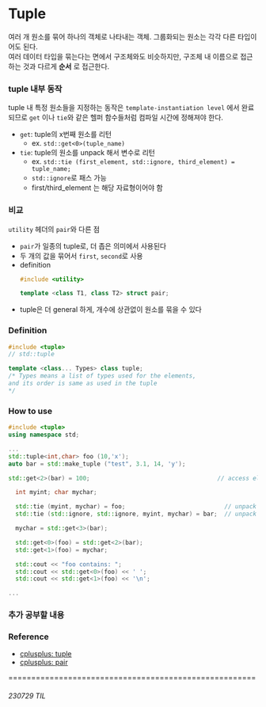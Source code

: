 # Tuple
여러 개 원소를 묶어 하나의 객체로 나타내는 객체. 그룹화되는 원소는 각각 다른 타입이어도 된다.<br>
여러 데이터 타입을 묶는다는 면에서 구조체와도 비슷하지만, 구조체 내 이름으로 접근하는 것과 다르게 **순서** 로 접근한다.

### tuple 내부 동작
tuple 내 특정 원소들을 지정하는 동작은 `template-instantiation level` 에서 완료되므로 `get` 이나 `tie`와 같은 헬퍼 함수들처럼 컴파일 시간에 정해져야 한다.
- `get`: tuple의 x번째 원소를 리턴
    * ex. `std::get<0>(tuple_name)`
- `tie`: tuple의 원소를 unpack 해서 변수로 리턴
    * ex. `std::tie (first_element, std::ignore, third_element) = tuple_name;`
    * `std::ignore`로 패스 가능
    * first/third_element 는 해당 자료형이어야 함

### 비교
`utility` 헤더의 `pair`와 다른 점
- `pair`가 일종의 tuple로, 더 좁은 의미에서 사용된다
- 두 개의 값을 묶어서 `first`, `second`로 사용
- definition
    ```c++
    #include <utility>

    template <class T1, class T2> struct pair;
    ```
- tuple은 더 general 하게, 개수에 상관없이 원소를 묶을 수 있다

### Definition
```c++
#include <tuple>
// std::tuple

template <class... Types> class tuple;
/* Types means a list of types used for the elements,
and its order is same as used in the tuple
*/
```

### How to use
```C++
#include <tuple>
using namespace std;

...
std::tuple<int,char> foo (10,'x');
auto bar = std::make_tuple ("test", 3.1, 14, 'y');

std::get<2>(bar) = 100;                                    // access element

  int myint; char mychar;

  std::tie (myint, mychar) = foo;                            // unpack elements
  std::tie (std::ignore, std::ignore, myint, mychar) = bar;  // unpack (with ignore)

  mychar = std::get<3>(bar);

  std::get<0>(foo) = std::get<2>(bar);
  std::get<1>(foo) = mychar;

  std::cout << "foo contains: ";
  std::cout << std::get<0>(foo) << ' ';
  std::cout << std::get<1>(foo) << '\n';

...
```



### 추가 공부할 내용


### Reference
- [cplusplus: tuple](https://cplusplus.com/reference/tuple/tuple/)   
- [cplusplus: pair](https://cplusplus.com/reference/utility/pair/)


======================================================
###### 230729 TIL